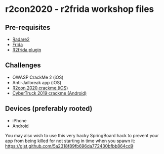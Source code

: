 # r2con2020 - r2frida workshop files

## Pre-requisites
- [Radare2](https://github.com/radareorg/radare2)
- [Frida](https://frida.re)
- [R2frida plugin](https://github.com/nowsecure/r2frida)

## Challenges
- OWASP CrackMe 2 (iOS)
- Anti-Jailbreak app (iOS)
- [R2con 2020 crackme (iOS)](r2con2020-crackme.ipa)
- [CyberTruck 2019 crackme (Android)](https://github.com/nowsecure/cybertruckchallenge19/blob/master/apk/cybertruck19.apk)

## Devices (preferably rooted)
- iPhone
- Android 


You may also wish to use this very hacky SpringBoard hack to prevent your app from being killed for not starting in time when you spawn it:
https://gist.github.com/5a2318f89fb696da772430bfbb864cd9
